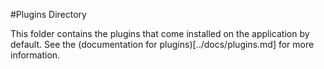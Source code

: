 #Plugins Directory

This folder contains the plugins that come installed on the application by
default.  See the (documentation for plugins)[../docs/plugins.md] for more
information.
